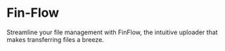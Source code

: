 # Fin-Flow
Streamline your file management with FinFlow, the intuitive uploader that makes transferring files a breeze.
